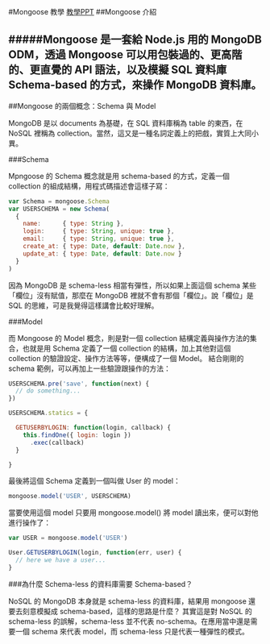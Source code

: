 #Mongoose 教學
[教學PPT](http://slides.com/andy26283/mongoose/live#/)
##Mongoose 介紹

#####Mongoose 是一套給 Node.js 用的 MongoDB ODM，透過 Mongoose 可以用包裝過的、更高階的、更直覺的 API 語法，以及模擬 SQL 資料庫 Schema-based 的方式，來操作 MongoDB 資料庫。
--
##Mongoose 的兩個概念：Schema 與 Model

MongoDB 是以 documents 為基礎，在 SQL 資料庫稱為 table 的東西，在 NoSQL 裡稱為 collection。當然，這又是一種名詞定義上的把戲，實質上大同小異。

###Schema

Mpngoose 的 Schema 概念就是用 schema-based 的方式，定義一個 collection 的組成結構，用程式碼描述會這樣子寫：
```JavaScript
var Schema = mongoose.Schema
var USERSCHEMA = new Schema(
  {
    name:      { type: String },
    login:     { type: String, unique: true },
    email:     { type: String, unique: true },
    create_at: { type: Date, default: Date.now },
    update_at: { type: Date, default: Date.now }
  }
) 
```
因為 MongoDB 是 schema-less 相當有彈性，所以如果上面這個 schema 某些「欄位」沒有賦值，那麼在 MongoDB 裡就不會有那個「欄位」。說「欄位」是 SQL 的思維，可是我覺得這樣講會比較好理解。

###Model

而 Mongoose 的 Model 概念，則是對一個 collection 結構定義與操作方法的集合，也就是用 Schema 定義了一個 collection 的結構，加上其他對這個 collection 的驗證設定、操作方法等等，便構成了一個 Model。
結合剛剛的 schema 範例，可以再加上一些驗證跟操作的方法：
```JavaScript
USERSCHEMA.pre('save', function(next) {
  // do something...
})

USERSCHEMA.statics = {

  GETUSERBYLOGIN: function(login, callback) {
    this.findOne({ login: login })
      .exec(callback)
  }

}
```
最後將這個 Schema 定義到一個叫做 User 的 model：
```JavaScript
mongoose.model('USER', USERSCHEMA)

```
當要使用這個 model 只要用 mongoose.model() 將 model 讀出來，便可以對他進行操作了：
```JavaScript
var USER = mongoose.model('USER')

User.GETUSERBYLOGIN(login, function(err, user) {
  // here we have a user...
}
```
###為什麼 Schema-less 的資料庫需要 Schema-based？

NoSQL 的 MongoDB 本身就是 schema-less 的資料庫，結果用 mongoose 還要去刻意模擬成 schema-based，這樣的思路是什麼？
其實這是對 NoSQL 的 schema-less 的誤解，schema-less 並不代表 no-schema。在應用當中還是需要一個 schema 來代表 model，而 schema-less 只是代表一種彈性的模式。
